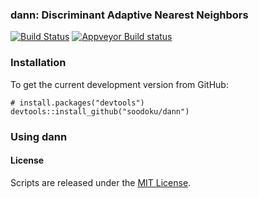 ### dann: Discriminant Adaptive Nearest Neighbors

[![Build Status](https://travis-ci.org/soodoku/dann.svg?branch=master)](https://travis-ci.org/soodoku/dann)
[![Appveyor Build status](https://ci.appveyor.com/api/projects/status/yh856e6cv7uucaj2?svg=true)](https://ci.appveyor.com/project/soodoku/dann)

### Installation

To get the current development version from GitHub:

```{r install}
# install.packages("devtools")
devtools::install_github("soodoku/dann")
```

### Using dann

#### License
Scripts are released under the [MIT License](https://opensource.org/licenses/MIT).
